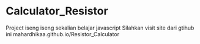 # Calculator_Resistor
Project iseng iseng sekalian belajar javascript
Silahkan visit site dari gtihub ini
mahardhikaa.github.io/Resistor_Calculator
